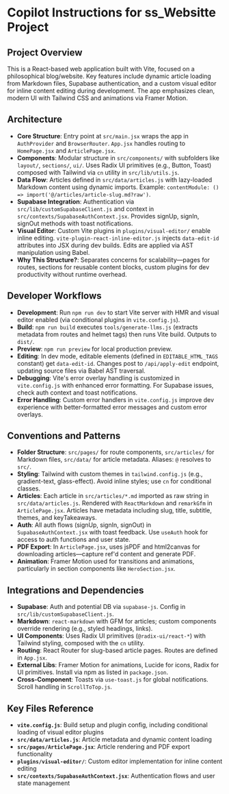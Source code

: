 # Copilot Instructions for ss_Websitte Project

## Project Overview
This is a React-based web application built with Vite, focused on a philosophical blog/website. Key features include dynamic article loading from Markdown files, Supabase authentication, and a custom visual editor for inline content editing during development. The app emphasizes clean, modern UI with Tailwind CSS and animations via Framer Motion.

## Architecture
- **Core Structure**: Entry point at `src/main.jsx` wraps the app in `AuthProvider` and `BrowserRouter`. `App.jsx` handles routing to `HomePage.jsx` and `ArticlePage.jsx`.
- **Components**: Modular structure in `src/components/` with subfolders like `layout/`, `sections/`, `ui/`. Uses Radix UI primitives (e.g., Button, Toast) composed with Tailwind via `cn` utility in `src/lib/utils.js`.
- **Data Flow**: Articles defined in `src/data/articles.js` with lazy-loaded Markdown content using dynamic imports. Example: `contentModule: () => import('@/articles/article-slug.md?raw')`.
- **Supabase Integration**: Authentication via `src/lib/customSupabaseClient.js` and context in `src/contexts/SupabaseAuthContext.jsx`. Provides signUp, signIn, signOut methods with toast notifications.
- **Visual Editor**: Custom Vite plugins in `plugins/visual-editor/` enable inline editing. `vite-plugin-react-inline-editor.js` injects `data-edit-id` attributes into JSX during dev builds. Edits are applied via AST manipulation using Babel.
- **Why This Structure?**: Separates concerns for scalability—pages for routes, sections for reusable content blocks, custom plugins for dev productivity without runtime overhead.

## Developer Workflows
- **Development**: Run `npm run dev` to start Vite server with HMR and visual editor enabled (via conditional plugins in `vite.config.js`).
- **Build**: `npm run build` executes `tools/generate-llms.js` (extracts metadata from routes and helmet tags) then runs Vite build. Outputs to `dist/`.
- **Preview**: `npm run preview` for local production preview.
- **Editing**: In dev mode, editable elements (defined in `EDITABLE_HTML_TAGS` constant) get `data-edit-id`. Changes post to `/api/apply-edit` endpoint, updating source files via Babel AST traversal.
- **Debugging**: Vite's error overlay handling is customized in `vite.config.js` with enhanced error formatting. For Supabase issues, check auth context and toast notifications.
- **Error Handling**: Custom error handlers in `vite.config.js` improve dev experience with better-formatted error messages and custom error overlays.

## Conventions and Patterns
- **Folder Structure**: `src/pages/` for route components, `src/articles/` for Markdown files, `src/data/` for article metadata. Aliases: `@` resolves to `src/`.
- **Styling**: Tailwind with custom themes in `tailwind.config.js` (e.g., gradient-text, glass-effect). Avoid inline styles; use `cn` for conditional classes.
- **Articles**: Each article in `src/articles/*.md` imported as raw string in `src/data/articles.js`. Rendered with `ReactMarkdown` and `remarkGfm` in `ArticlePage.jsx`. Articles have metadata including slug, title, subtitle, themes, and keyTakeaways.
- **Auth**: All auth flows (signUp, signIn, signOut) in `SupabaseAuthContext.jsx` with toast feedback. Use `useAuth` hook for access to auth functions and user state.
- **PDF Export**: In `ArticlePage.jsx`, uses jsPDF and html2canvas for downloading articles—capture ref'd content and generate PDF.
- **Animation**: Framer Motion used for transitions and animations, particularly in section components like `HeroSection.jsx`.

## Integrations and Dependencies
- **Supabase**: Auth and potential DB via `supabase-js`. Config in `src/lib/customSupabaseClient.js`.
- **Markdown**: `react-markdown` with GFM for articles; custom components override rendering (e.g., styled headings, links).
- **UI Components**: Uses Radix UI primitives (`@radix-ui/react-*`) with Tailwind styling, composed with the `cn` utility.
- **Routing**: React Router for slug-based article pages. Routes are defined in `App.jsx`.
- **External Libs**: Framer Motion for animations, Lucide for icons, Radix for UI primitives. Install via npm as listed in `package.json`.
- **Cross-Component**: Toasts via `use-toast.js` for global notifications. Scroll handling in `ScrollToTop.js`.

## Key Files Reference
- **`vite.config.js`**: Build setup and plugin config, including conditional loading of visual editor plugins
- **`src/data/articles.js`**: Article metadata and dynamic content loading
- **`src/pages/ArticlePage.jsx`**: Article rendering and PDF export functionality
- **`plugins/visual-editor/`**: Custom editor implementation for inline content editing
- **`src/contexts/SupabaseAuthContext.jsx`**: Authentication flows and user state management

